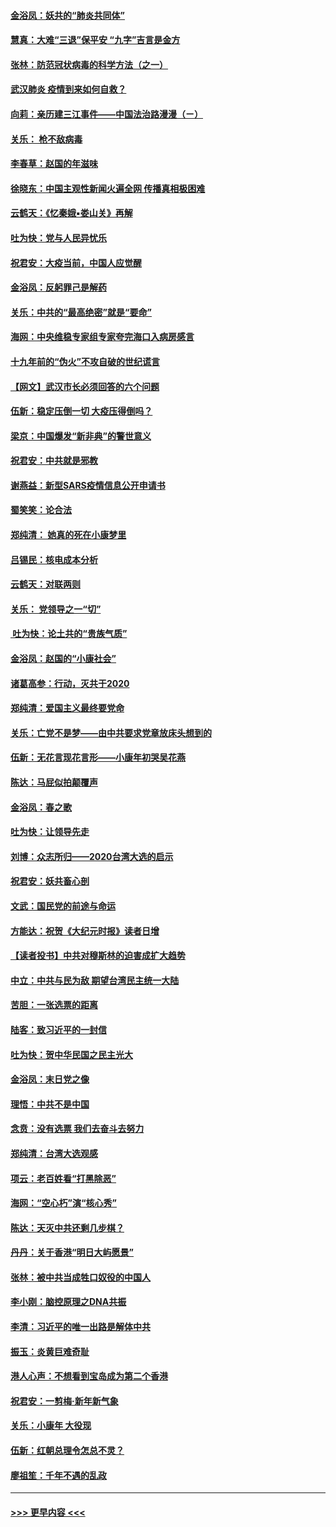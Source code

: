 #### [金浴凤：妖共的“肺炎共同体”](../pages/nsc993/n11829448.md?t=01300111) 
#### [慧真：大难“三退”保平安 “九字”吉言是金方](../pages/nsc993/n11829501.md?t=01300111) 
#### [张林：防范冠状病毒的科学方法（之一）](../pages/nsc993/n11828618.md?t=01300111) 
#### [武汉肺炎 疫情到来如何自救？](../pages/nsc993/n11827632.md?t=01300111) 
#### [向莉：亲历建三江事件——中国法治路漫漫（ㄧ）](../pages/nsc993/n11827190.md?t=01300111) 
#### [关乐： 枪不敌病毒](../pages/nsc993/n11826746.md?t=01300111) 
#### [李春草：赵国的年滋味](../pages/nsc993/n11826321.md?t=01300111) 
#### [徐晓东：中国主观性新闻火遍全网 传播真相极困难](../pages/nsc993/n11826508.md?t=01300111) 
#### [云鹤天：《忆秦娥▪娄山关》再解](../pages/nsc993/n11824682.md?t=01300111) 
#### [吐为快：党与人民异忧乐](../pages/nsc993/n11824660.md?t=01300111) 
#### [祝君安：大疫当前，中国人应觉醒](../pages/nsc993/n11821946.md?t=01300111) 
#### [金浴凤：反躬罪己是解药](../pages/nsc993/n11820280.md?t=01300111) 
#### [关乐：中共的“最高绝密”就是“要命”](../pages/nsc993/n11816946.md?t=01300111) 
#### [海网：中央维稳专家组专家夸完海口入病房感言](../pages/nsc993/n11815138.md?t=01300111) 
#### [十九年前的“伪火”不攻自破的世纪谎言](../pages/nsc993/n11813238.md?t=01300111) 
#### [【网文】武汉市长必须回答的六个问题](../pages/nsc993/n11813848.md?t=01300111) 
#### [伍新：稳定压倒一切 大疫压得倒吗？](../pages/nsc993/n11812634.md?t=01300111) 
#### [梁京：中国爆发“新非典”的警世意义](../pages/nsc993/n11812554.md?t=01300111) 
#### [祝君安：中共就是邪教](../pages/nsc993/n11812431.md?t=01300111) 
#### [谢燕益：新型SARS疫情信息公开申请书](../pages/nsc993/n11808840.md?t=01300111) 
#### [蜀笑笑：论合法](../pages/nsc993/n11808064.md?t=01300111) 
#### [郑纯清： 她真的死在小康梦里](../pages/nsc993/n11806623.md?t=01300111) 
#### [吕锡民：核电成本分析](../pages/nsc993/n11806284.md?t=01300111) 
#### [云鹤天：对联两则](../pages/nsc993/n11805957.md?t=01300111) 
#### [关乐： 党领导之一“切”](../pages/nsc993/n11804505.md?t=01300111) 
#### [ 吐为快：论土共的“贵族气质”](../pages/nsc993/n11804490.md?t=01300111) 
#### [金浴凤：赵国的“小康社会”](../pages/nsc993/n11804452.md?t=01300111) 
#### [诸葛高参：行动，灭共于2020](../pages/nsc993/n11804120.md?t=01300111) 
#### [郑纯清：爱国主义最终要党命](../pages/nsc993/n11802197.md?t=01300111) 
#### [关乐：亡党不是梦——由中共要求党章放床头想到的](../pages/nsc993/n11802156.md?t=01300111) 
#### [伍新：无花言现花言形——小康年初哭吴花燕](../pages/nsc993/n11800044.md?t=01300111) 
#### [陈达：马屁似拍颠覆声](../pages/nsc993/n11800010.md?t=01300111) 
#### [金浴凤：春之歌](../pages/nsc993/n11797687.md?t=01300111) 
#### [吐为快：让领导先走](../pages/nsc993/n11797512.md?t=01300111) 
#### [刘博：众志所归——2020台湾大选的启示](../pages/nsc993/n11796878.md?t=01300111) 
#### [祝君安：妖共畜心剖](../pages/nsc993/n11794273.md?t=01300111) 
#### [文武：国民党的前途与命运](../pages/nsc993/n11794198.md?t=01300111) 
#### [方能达：祝贺《大纪元时报》读者日增](../pages/nsc993/n11793807.md?t=01300111) 
#### [【读者投书】中共对穆斯林的迫害成扩大趋势](../pages/nsc993/n11791371.md?t=01300111) 
#### [中立：中共与民为敌 期望台湾民主统一大陆](../pages/nsc993/n11790392.md?t=01300111) 
#### [苦胆：一张选票的距离](../pages/nsc993/n11788914.md?t=01300111) 
#### [陆客：致习近平的一封信](../pages/nsc993/n11788867.md?t=01300111) 
#### [吐为快：贺中华民国之民主光大](../pages/nsc993/n11788618.md?t=01300111) 
#### [金浴凤：末日党之像](../pages/nsc993/n11787475.md?t=01300111) 
#### [理悟：中共不是中国](../pages/nsc993/n11787463.md?t=01300111) 
#### [念贲：没有选票  我们去奋斗去努力](../pages/nsc993/n11787398.md?t=01300111) 
#### [郑纯清：台湾大选观感](../pages/nsc993/n11786210.md?t=01300111) 
#### [项云：老百姓看“打黑除恶”](../pages/nsc993/n11785398.md?t=01300111) 
#### [海网：“空心朽”演“核心秀”](../pages/nsc993/n11783874.md?t=01300111) 
#### [陈达：天灭中共还剩几步棋？](../pages/nsc993/n11783719.md?t=01300111) 
#### [丹丹：关于香港“明日大屿愿景”](../pages/nsc993/n11783273.md?t=01300111) 
#### [张林：被中共当成牲口奴役的中国人](../pages/nsc993/n11782397.md?t=01300111) 
#### [李小刚：脑控原理之DNA共振](../pages/nsc993/n11780962.md?t=01300111) 
#### [李清：习近平的唯一出路是解体中共](../pages/nsc993/n11780866.md?t=01300111) 
#### [振玉：炎黄巨难奇耻](../pages/nsc993/n11779632.md?t=01300111) 
#### [港人心声：不想看到宝岛成为第二个香港](../pages/nsc993/n11778817.md?t=01300111) 
#### [祝君安：一剪梅‧新年新气象](../pages/nsc993/n11776340.md?t=01300111) 
#### [关乐：小康年 大役现](../pages/nsc993/n11774213.md?t=01300111) 
#### [伍新：红朝总理令怎总不灵？](../pages/nsc993/n11770813.md?t=01300111) 
#### [廖祖笙：千年不遇的乱政](../pages/nsc993/n11770373.md?t=01300111) 

----
#### [ >>> 更早内容 <<< ](../indexes/nsc993-earlier.md)

